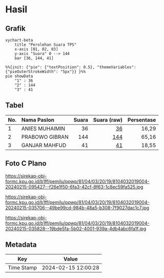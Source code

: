 # Hasil

## Grafik

```mermaid
xychart-beta
    title "Perolehan Suara TPS"
    x-axis [01, 02, 03]
    y-axis "Suara" 0 --> 144
    bar [36, 144, 41]
```

```mermaid
%%{init: {"pie": {"textPosition": 0.5}, "themeVariables": {"pieOuterStrokeWidth": "5px"}} }%%
pie showData
    "1" : 36
    "2" : 144
    "3" : 41
```

## Tabel

| No. | Nama Paslon    | Suara | Suara (raw) | Persentase |
|:--- |:-------------- | -----:| -----------:| ----------:|
| 1   | ANIES MUHAIMIN | 36    | [36][p-1]   | 16,29      |
| 2   | PRABOWO GIBRAN | 144   | [144][p-2]  | 65,16      |
| 3   | GANJAR MAHFUD  | 41    | [41][p-3]   | 18,55      |


[p-1]: https://github.com/gigit-pemilu/pemilu-2024-81-maluku/blob/main/pilpres/hitung-suara/sub/81-maluku/sub/04-buru/sub/03-waeapo/sub/2019-wanareja/sub/004-tps/sub/paslon-1.txt
[p-2]: https://github.com/gigit-pemilu/pemilu-2024-81-maluku/blob/main/pilpres/hitung-suara/sub/81-maluku/sub/04-buru/sub/03-waeapo/sub/2019-wanareja/sub/004-tps/sub/paslon-2.txt
[p-3]: https://github.com/gigit-pemilu/pemilu-2024-81-maluku/blob/main/pilpres/hitung-suara/sub/81-maluku/sub/04-buru/sub/03-waeapo/sub/2019-wanareja/sub/004-tps/sub/paslon-3.txt

## Foto C Plano

https://sirekap-obj-formc.kpu.go.id/b1ff/pemilu/ppwp/81/04/03/20/19/8104032019004-20240215-095427--f26e1f50-6fa3-42cf-8f63-1c8ec59fa525.jpg

https://sirekap-obj-formc.kpu.go.id/b1ff/pemilu/ppwp/81/04/03/20/19/8104032019004-20240215-035706--49be99cd-984b-48a5-b308-7f9027dac1c7.jpg

https://sirekap-obj-formc.kpu.go.id/b1ff/pemilu/ppwp/81/04/03/20/19/8104032019004-20240215-035828--19bde5fa-5b02-4001-939a-4db4abc6fa1f.jpg


## Metadata

| Key        | Value               |
| ---------- | ------------------- |
| Time Stamp | 2024-02-15 12:00:28 |



